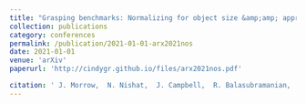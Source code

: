 ```yaml
---
title: "Grasping benchmarks: Normalizing for object size &amp;amp; approximating hand workspaces"
collection: publications
category: conferences
permalink: /publication/2021-01-01-arx2021nos
date: 2021-01-01
venue: 'arXiv'
paperurl: 'http://cindygr.github.io/files/arx2021nos.pdf'

citation: ' J. Morrow,  N. Nishat,  J. Campbell,  R. Balasubramanian,  C. Grimm, '
---
```


